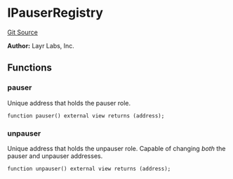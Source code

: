 # IPauserRegistry
[Git Source](https://github.com/Sabnock01/eigenlayer-contracts/blob/fa80db0202cf74fb2bae3ffc6aa6db988074a698/src/contracts/interfaces/IPauserRegistry.sol)

**Author:**
Layr Labs, Inc.


## Functions
### pauser

Unique address that holds the pauser role.


```solidity
function pauser() external view returns (address);
```

### unpauser

Unique address that holds the unpauser role. Capable of changing *both* the pauser and unpauser addresses.


```solidity
function unpauser() external view returns (address);
```

